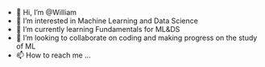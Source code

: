 - 👋 Hi, I’m @William
- 👀 I’m interested in Machine Learning and Data Science
- 🌱 I’m currently learning Fundamentals for ML&DS
- 💞️ I’m looking to collaborate on coding and making progress on the study of ML
- 📫 How to reach me ...

<!---
Williamsc286/Williamsc286 is a ✨ special ✨ repository because its `README.md` (this file) appears on your GitHub profile.
You can click the Preview link to take a look at your changes.
--->

